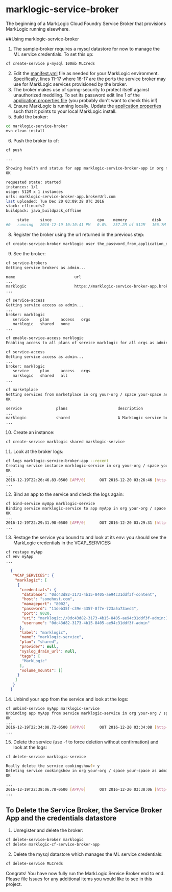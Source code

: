 # marklogic-service-broker
The beginning of a MarkLogic Cloud Foundry Service Broker that provisions MarkLogic running elsewhere.

##Using marklogic-service-broker
1. The sample-broker requires a mysql datastore for now to manage the ML service credentials. To set this up:

  ```bash
  cf create-service p-mysql 100mb MLCreds
  ```
2. Edit the [manifest.yml](https://github.com/djdman2000/marklogic-service-broker/blob/master/manifest.yml) file as needed for your MarkLogic environment. Specifically, lines 11-17 where 16-17 are the ports the service broker may use for MarkLogic services provisioned by the broker.
3. The broker makes use of spring-security to protect itself against unauthorized meddling. To set its password edit line 1 of the [application.properties file](https://github.com/djdman2000/marklogic-service-broker/blob/master/src/main/resources/application.properties) (you probably don't want to check this in!)
4. Ensure MarkLogic is running locally. Update the [application.properties](https://github.com/djdman2000/marklogic-service-broker/blob/master/src/test/resources/application.properties) such that it points to your local MarkLogic install.
5. Build the broker:

  ```bash
  cd marklogic-service-broker
  mvn clean install
  ```
6. Push the broker to cf:

  ```bash
  cf push

  ...

  Showing health and status for app marklogic-service-broker-app in org marklogic / space dev as admin...
  OK

  requested state: started
  instances: 1/1
  usage: 512M x 1 instances
  urls: marklogic-service-broker-app.brokerUrl.com
  last uploaded: Tue Dec 20 03:09:38 UTC 2016
  stack: cflinuxfs2
  buildpack: java_buildpack_offline

       state     since                    cpu    memory           disk           details
  #0   running   2016-12-19 10:10:41 PM   0.0%   257.2M of 512M   166.7M of 1G

  ```

8. Register the broker using the url returned in the previous step:

  ```bash
  cf create-service-broker marklogic user the_password_from_application_dot_properties_whose_default_value_is_changeme https://marklogic-service-broker-app.brokerUrl.com
  ```
9. See the broker:

  ```bash
  cf service-brokers
  Getting service brokers as admin...

  name                          url
  ...
  marklogic                     https://marklogic-service-broker-app.brokerUrl.com
  ...

  cf service-access
  Getting service access as admin...
  ...
  broker: marklogic
     service     plan     access   orgs
     marklogic   shared   none
  ...

  cf enable-service-access marklogic
  Enabling access to all plans of service marklogic for all orgs as admin...

  cf service-access
  Getting service access as admin...
  ...
  broker: marklogic
     service     plan     access   orgs
     marklogic   shared   all
  ...

  cf marketplace
  Getting services from marketplace in org your-org / space your-space as you...
  OK

  service               plans                      description
  ...
  marklogic             shared                     A MarkLogic service broker implementation
  ...
  ```
10. Create an instance:

  ```bash
  cf create-service marklogic shared marklogic-service
  ```
11. Look at the broker logs:

  ```bash
  cf logs marklogic-service-broker-app --recent
  Creating service instance marklogic-service in org your-org / space your-space as admin...
  OK
  ...
  2016-12-19T22:26:46.83-0500 [APP/0]      OUT 2016-12-20 03:26:46 [http-nio-8080-exec-6] INFO  i.p.c.s.service.InstanceService - creating service instance: 0dc43d82....
  ...
  ```
12. Bind an app to the service and check the logs again:

  ```bash
  cf bind-service myApp marklogic-service
  Binding service marklogic-service to app myApp in org your-org / space your-space as admin...
  OK
  ...
  2016-12-19T22:29:31.98-0500 [APP/0]      OUT 2016-12-20 03:29:31 [http-nio-8080-exec-2] INFO  i.p.c.s.service.BindingService - creating binding for service instance: 0dc43d82....
  ...
  ```
13. Restage the service you bound to and look at its env: you should see the MarkLogic credentials in the VCAP_SERVICES:

  ```bash
  cf restage myApp
  cf env myApp
  ...
  ```
  ```json
    {
     "VCAP_SERVICES": {
      "marklogic": [
       {
        "credentials": {
         "database": "0dc43d82-3173-4b15-8405-ae94c31ddf3f-content",
         "host": "somehost.com",
         "manageport": "8002",
         "password": "11deb35f-c39e-4357-8f7e-723a5a73aed4",
         "port": 8020,
         "uri": "marklogic://0dc43d82-3173-4b15-8405-ae94c31ddf3f-admin:11deb35f-c39e-4357-8f7e-723a5a73aed4@somehost.com:8020/0dc43d82-3173-4b15-8405-ae94c31ddf3f-content",
         "username": "0dc43d82-3173-4b15-8405-ae94c31ddf3f-admin"
        },
        "label": "marklogic",
        "name": "marklogic-service",
        "plan": "shared",
        "provider": null,
        "syslog_drain_url": null,
        "tags": [
         "MarkLogic"
        ],
        "volume_mounts": []
       }
      ]
     }
    }
  ```
14. Unbind your app from the service and look at the logs:

  ```bash
  cf unbind-service myApp marklogic-service
  Unbinding app myApp from service marklogic-service in org your-org / space your-space as admin...
  OK
  ...
  2016-12-19T22:34:08.72-0500 [APP/0]      OUT 2016-12-20 03:34:08 [http-nio-8080-exec-2] INFO  i.p.c.s.service.BindingService - deleting binding for service instance: 0dc43d82...
  ...
  ```
15. Delete the service (use -f to force deletion without confirmation) and look at the logs:

  ```bash
  cf delete-service marklogic-service

  Really delete the service cookingshow?> y
  Deleting service cookingshow in org your-org / space your-space as admin...
  OK

  ...
  2016-12-19T22:38:06.78-0500 [APP/0]      OUT 2016-12-20 03:38:06 [http-nio-8080-exec-1] INFO  i.p.c.s.service.InstanceService - deleting service instance from repo: 0dc43d82...
  ...
  ```

## To Delete the Service Broker, the Service Broker App and the credentials datastore

1. Unregister and delete the broker:

  ```bash
  cf delete-service-broker marklogic
  cf delete marklogic-cf-service-broker-app
  ```
2. Delete the mysql datastore which manages the ML service credentials:

  ```bash
  cf delete-service MLCreds
  ```

Congrats! You have now fully run the MarkLogic Service Broker end to end. Please file Issues for any additional items you would like to see in this project.